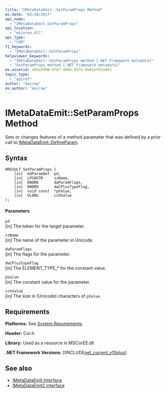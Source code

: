 ```yaml
---
title: "IMetaDataEmit::SetParamProps Method"
ms.date: "03/30/2017"
api_name: 
  - "IMetaDataEmit.SetParamProps"
api_location: 
  - "mscoree.dll"
api_type: 
  - "COM"
f1_keywords: 
  - "IMetaDataEmit::SetParamProps"
helpviewer_keywords: 
  - "IMetaDataEmit::SetParamProps method [.NET Framework metadata]"
  - "SetParamProps method [.NET Framework metadata]"
ms.assetid: a95a3908-9f87-4084-937e-8e01ef03ad63
topic_type: 
  - "apiref"
author: "mairaw"
ms.author: "mairaw"
---
```

# IMetaDataEmit::SetParamProps Method
Sets or changes features of a method parameter that was defined by a prior call to [IMetaDataEmit::DefineParam](../../../../docs/framework/unmanaged-api/metadata/imetadataemit-defineparam-method.md).  
  
## Syntax  
  
```  
HRESULT SetParamProps (   
    [in]  mdParamDef  pd,   
    [in]  LPCWSTR     szName,   
    [in]  DWORD       dwParamFlags,   
    [in]  DWORD       dwCPlusTypeFlag,   
    [in]  void const  *pValue,   
    [in]  ULONG       cchValue   
);  
```  
  
#### Parameters  
 `pd`  
 [in] The token for the target parameter.  
  
 `szName`  
 [in] The name of the parameter in Unicode.  
  
 `dwParamFlags`  
 [in] The flags for the parameter.  
  
 `dwCPlusTypeFlag`  
 [in] The ELEMENT_TYPE_* for the constant value.  
  
 `pValue`  
 [in] The constant value for the parameter.  
  
 `cchValue`  
 [in] The size in (Unicode) characters of `pValue`.  
  
## Requirements  
 **Platforms:** See [System Requirements](../../../../docs/framework/get-started/system-requirements.md).  
  
 **Header:** Cor.h  
  
 **Library:** Used as a resource in MSCorEE.dll  
  
 **.NET Framework Versions:** [!INCLUDE[net_current_v10plus](../../../../includes/net-current-v10plus-md.md)]  
  
## See also
- [IMetaDataEmit Interface](../../../../docs/framework/unmanaged-api/metadata/imetadataemit-interface.md)
- [IMetaDataEmit2 Interface](../../../../docs/framework/unmanaged-api/metadata/imetadataemit2-interface.md)
